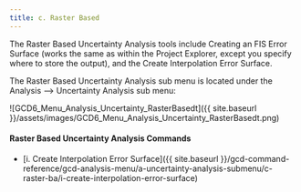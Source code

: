```yaml
---
title: c. Raster Based
---
```


The Raster Based Uncertainty Analysis tools include Creating an FIS Error Surface (works the same as within the Project Explorer, except you specify where to store the output), and the Create Interpolation Error Surface.

The Raster Based Uncertainty Analysis sub menu is located under the Analysis --> Uncertainty Analysis sub menu:

![GCD6_Menu_Analysis_Uncertainty_RasterBasedt]({{ site.baseurl }}/assets/images/GCD6_Menu_Analysis_Uncertainty_RasterBasedt.png)

#### Raster Based Uncertainty Analysis Commands

- [i. Create Interpolation Error Surface]({{ site.baseurl }}/gcd-command-reference/gcd-analysis-menu/a-uncertainty-analysis-submenu/c-raster-ba/i-create-interpolation-error-surface)

